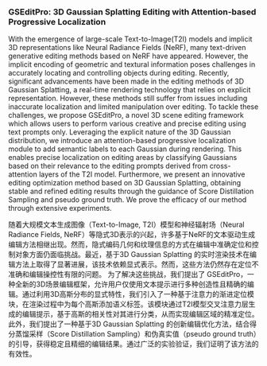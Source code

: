### GSEditPro: 3D Gaussian Splatting Editing with Attention-based Progressive Localization

With the emergence of large-scale Text-to-Image(T2I) models and implicit 3D representations like Neural Radiance Fields (NeRF), many text-driven generative editing methods based on NeRF have appeared. However, the implicit encoding of geometric and textural information poses challenges in accurately locating and controlling objects during editing. Recently, significant advancements have been made in the editing methods of 3D Gaussian Splatting, a real-time rendering technology that relies on explicit representation. However, these methods still suffer from issues including inaccurate localization and limited manipulation over editing. To tackle these challenges, we propose GSEditPro, a novel 3D scene editing framework which allows users to perform various creative and precise editing using text prompts only. Leveraging the explicit nature of the 3D Gaussian distribution, we introduce an attention-based progressive localization module to add semantic labels to each Gaussian during rendering. This enables precise localization on editing areas by classifying Gaussians based on their relevance to the editing prompts derived from cross-attention layers of the T2I model. Furthermore, we present an innovative editing optimization method based on 3D Gaussian Splatting, obtaining stable and refined editing results through the guidance of Score Distillation Sampling and pseudo ground truth. We prove the efficacy of our method through extensive experiments.

随着大规模文本生成图像（Text-to-Image, T2I）模型和神经辐射场（Neural Radiance Fields, NeRF）等隐式3D表示的兴起，许多基于NeRF的文本驱动生成编辑方法相继出现。然而，隐式编码几何和纹理信息的方式在编辑中准确定位和控制对象方面仍面临挑战。最近，基于3D Gaussian Splatting 的实时渲染技术在编辑方法上取得了显著进展，该技术依赖显式表示。然而，这些方法仍然存在定位不准确和编辑操控性有限的问题。
为了解决这些挑战，我们提出了 GSEditPro，一种全新的3D场景编辑框架，允许用户仅使用文本提示进行多种创造性且精确的编辑。通过利用3D高斯分布的显式特性，我们引入了一种基于注意力的渐进定位模块，在渲染过程中为每个高斯添加语义标签。该模块通过T2I模型交叉注意力层生成的编辑提示，基于高斯的相关性对其进行分类，从而实现编辑区域的精准定位。
此外，我们提出了一种基于3D Gaussian Splatting 的创新编辑优化方法，结合得分蒸馏采样（Score Distillation Sampling）和伪真实值（pseudo ground truth）的引导，获得稳定且精细的编辑结果。通过广泛的实验验证，我们证明了该方法的有效性。
